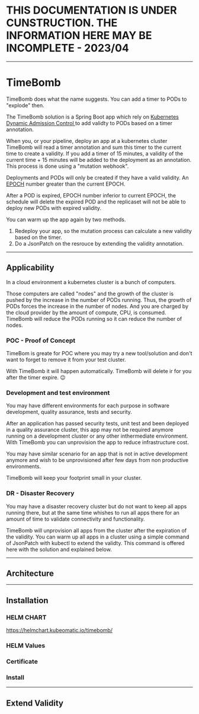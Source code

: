 # THIS DOCUMENTATION IS UNDER CUNSTRUCTION. THE INFORMATION HERE MAY BE INCOMPLETE - 2023/04

***

# TimeBomb

TimeBomb does what the name suggests. You can add a timer to PODs to "explode" then.

The TimeBomb solution is a Spring Boot app which rely on [Kubernetes Dynamic Admission Control ](https://kubernetes.io/docs/reference/access-authn-authz/extensible-admission-controllers/) to add validty to PODs based on a timer annotation.

When you, or your pipeline, deploy an app at a kubernetes cluster TimeBomb will read a timer annotation and sum this timer to the current time to create a validity. If you add a timer of 15 minutes, a validity of the current time + 15 minutes will be added to the deployment as an annotation. This process is done using a "mutation webhook".

Deployments and PODs will only be created if they have a valid validity. An [EPOCH](https://en.wikipedia.org/wiki/Epoch) number greater than the current EPOCH.

After a POD is expired, EPOCH number inferior to current EPOCH, the schedule will delete the expired POD and the replicaset will not be able to deploy new PODs with expired validity.

You can warm up the app again by two methods.

1. Redeploy your app, so the mutation process can calculate a new validity based on the timer.
2. Do a JsonPatch on the resrouce by extending the validity annotation.

***

## Applicability

In a cloud environment a kubernetes cluster is a bunch of computers.

Those computers are called "nodes" and the growth of the cluster is pushed by the increase in the number of PODs running.
Thus, the growth of PODs forces the increase in the number of nodes. And you are charged by the cloud provider by the amount of compute, CPU, is consumed. TimeBomb will reduce the PODs running so it can reduce the number of nodes.
### POC - Proof of Concept

TimeBom is greate for POC where you may try a new tool/solution and don't want to forget to remove it from your test cluster.

With TimeBomb it will happen automatically. TimeBomb will delete ir for you after the timer expire. :wink:

### Development and test environment

You may have different environments for each purpose in software development, quality assurance, tests and security.

After an application has passed security tests, unit test and been deployed in a quality assurance cluster, this app may not be required anymore running on a development cluster or any other inthermediate environment. With TimeBomb you can unprovision the app to reduce infrastructure cost.

You may have similar scenario for an app that is not in active development anymore and wish to be unprovisioned after few days from non productive environments.

TimeBomb will keep your footprint small in your cluster.

### DR - Disaster Recovery

You may have a disaster recovery cluster but do not want to keep all apps running there, but at the same time whishes to run all apps there for an amount of time to validate connectivity and functionality.

TimeBomb will unprovision all apps from the cluster after the expiration of the validity.
You can warm up all apps in a cluster using a simple command of JsonPatch with kubectl to extend the validty. This command is offered here with the solution and explained below.

***
## Architecture
***
## Installation
### HELM CHART
https://helmchart.kubeomatic.io/timebomb/
### HELM Values
### Certificate
### Install
***
## Extend Validity
